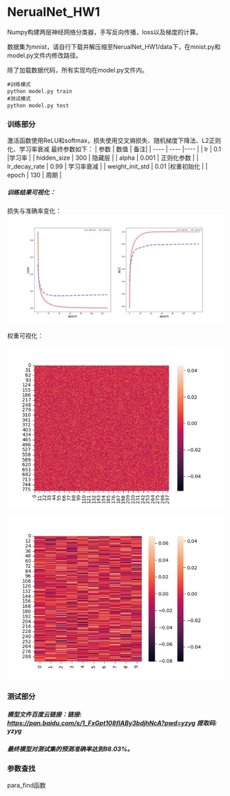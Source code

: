 # NerualNet_HW1
Numpy构建两层神经网络分类器，手写反向传播，loss以及梯度的计算。

数据集为mnist，请自行下载并解压缩至NerualNet_HW1/data下，在mnist.py和model.py文件内修改路径。

除了加载数据代码，所有实现均在model.py文件内。
```
#训练模式
python model.py train
#测试模式
python model.py test
```

### 训练部分
激活函数使用ReLU和softmax，损失使用交叉熵损失、随机梯度下降法、L2正则化、学习率衰减
最终参数如下：
|  参数   | 数值  |  备注|
|  ----  | ----  |----  |
| lr  | 0.1 |学习率 |
| hidden_size  | 300 | 隐藏层 |
| alpha  | 0.001 | 正则化参数 |
| lr_decay_rate  | 0.99 | 学习率衰减 |
| weight_init_std  | 0.01 |权重初始化 |
| epoch  | 130 | 周期 |

##### 训练结果可视化：
损失与准确率变化：
![loss and acc](https://github.com/LikeGotoLF/NerualNet_HW1/blob/main/loss_acc.jpg)

权重可视化：

![W1](https://github.com/LikeGotoLF/NerualNet_HW1/blob/main/W1.jpg)

![W2](https://github.com/LikeGotoLF/NerualNet_HW1/blob/main/W2.jpg)

### 测试部分
##### 模型文件百度云链接：链接: https://pan.baidu.com/s/1_FxGpt108flABy3bdjhNcA?pwd=yzyg 提取码: yzyg
##### 最终模型对测试集的预测准确率达到98.03%。


### 参数查找
para_find函数

